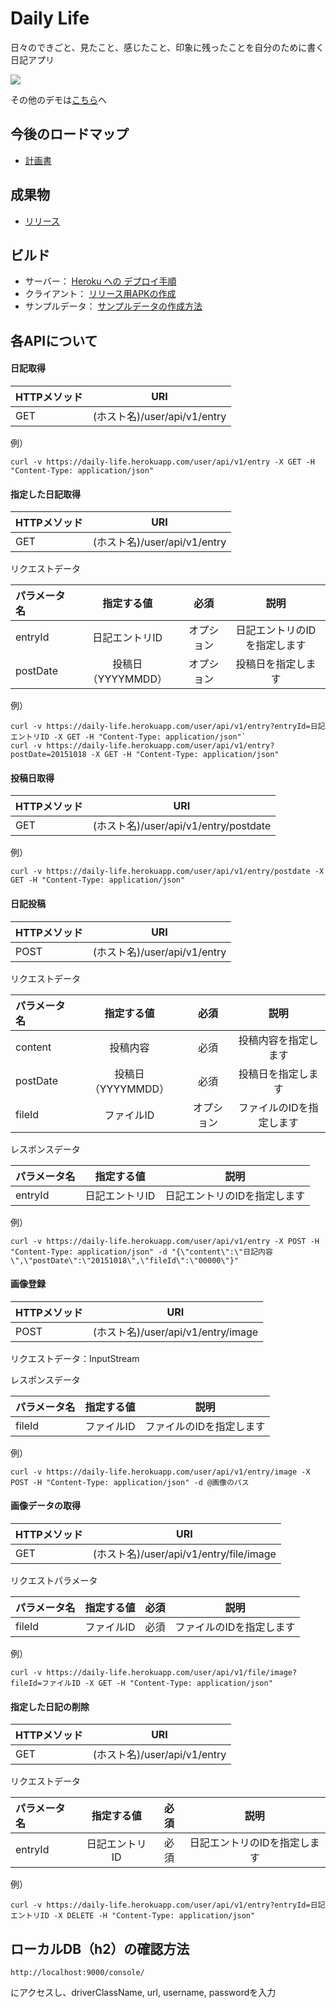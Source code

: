 # Daily Life
日々のできごと、見たこと、感じたこと、印象に残ったことを自分のために書く日記アプリ

![](demonstration/list-ffmpeg-palette.gif)

その他のデモは[こちら](demonstration/README.md)へ

## 今後のロードマップ
-  [計画書](PLAN.md)

## 成果物

-  [リリース](https://github.com/cosmic-cowboy/daily-life/releases)

## ビルド

 - サーバー： [Heroku への デプロイ手順](server/README.md)
 - クライアント： [リリース用APKの作成](client/android/README.md)
 - サンプルデータ： [サンプルデータの作成方法](sample/README.md)


## 各APIについて

#### 日記取得

| HTTPメソッド | URI |
|:-----------|:------------:|
| GET       | (ホスト名)/user/api/v1/entry|

例）

`curl -v https://daily-life.herokuapp.com/user/api/v1/entry -X GET -H "Content-Type: application/json"`

#### 指定した日記取得

| HTTPメソッド | URI |
|:-----------|:------------:|
| GET       | (ホスト名)/user/api/v1/entry|

リクエストデータ

| パラメータ名 | 指定する値 | 必須 | 説明 |
|:-----------|:--------:|:---:|:----:|
| entryId    |日記エントリID|オプション|日記エントリのIDを指定します|
| postDate   |投稿日（YYYYMMDD）|オプション|投稿日を指定します|

例）

```
curl -v https://daily-life.herokuapp.com/user/api/v1/entry?entryId=日記エントリID -X GET -H "Content-Type: application/json"`
curl -v https://daily-life.herokuapp.com/user/api/v1/entry?postDate=20151018 -X GET -H "Content-Type: application/json"
```

#### 投稿日取得

| HTTPメソッド | URI |
|:-----------|:------------:|
| GET       | (ホスト名)/user/api/v1/entry/postdate|

例）

`curl -v https://daily-life.herokuapp.com/user/api/v1/entry/postdate -X GET -H "Content-Type: application/json"`


#### 日記投稿

| HTTPメソッド | URI |
|:-----------|:------------:|
| POST       | (ホスト名)/user/api/v1/entry|

リクエストデータ

| パラメータ名 | 指定する値 | 必須 | 説明 |
|:-----------|:--------:|:---:|:----:|
| content    |投稿内容|必須|投稿内容を指定します|
| postDate   |投稿日（YYYYMMDD）|必須|投稿日を指定します|
| fileId     |ファイルID|オプション|ファイルのIDを指定します|

レスポンスデータ

| パラメータ名 | 指定する値 | 説明 |
|:-----------|:--------:|:----:|
| entryId    |日記エントリID|日記エントリのIDを指定します|

例）

`curl -v https://daily-life.herokuapp.com/user/api/v1/entry -X POST -H "Content-Type: application/json" -d "{\"content\":\"日記内容\",\"postDate\":\"20151018\",\"fileId\":\"00000\"}"`

#### 画像登録

| HTTPメソッド | URI |
|:-----------|:------------:|
| POST       | (ホスト名)/user/api/v1/entry/image|

リクエストデータ：InputStream

レスポンスデータ

| パラメータ名 | 指定する値 | 説明 |
|:-----------|:--------:|:----:|
| fileId     |ファイルID|ファイルのIDを指定します|

例）

`curl -v https://daily-life.herokuapp.com/user/api/v1/entry/image -X POST -H "Content-Type: application/json" -d @画像のパス`

#### 画像データの取得

| HTTPメソッド | URI | 
|:-----------|:------------:|
| GET       | (ホスト名)/user/api/v1/entry/file/image|

リクエストパラメータ

| パラメータ名 | 指定する値 | 必須 | 説明 |
|:-----------|:--------:|:---:|:----:|
| fileId     |ファイルID|必須|ファイルのIDを指定します|

例）

`curl -v https://daily-life.herokuapp.com/user/api/v1/file/image?fileId=ファイルID -X GET -H "Content-Type: application/json"`

#### 指定した日記の削除

| HTTPメソッド | URI |
|:-----------|:------------:|
| GET       | (ホスト名)/user/api/v1/entry|

リクエストデータ

| パラメータ名 | 指定する値 | 必須 | 説明 |
|:-----------|:--------:|:---:|:----:|
| entryId    |日記エントリID|必須|日記エントリのIDを指定します|

例）

`curl -v https://daily-life.herokuapp.com/user/api/v1/entry?entryId=日記エントリID -X DELETE -H "Content-Type: application/json"`


## ローカルDB（h2）の確認方法

`http://localhost:9000/console/`

にアクセスし、driverClassName, url, username, passwordを入力

